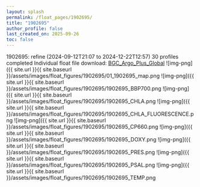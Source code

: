 ```yaml
---
layout: splash
permalink: /float_pages/1902695/
title: "1902695"
author_profile: false
last_created_on: 2025-09-26
toc: false
---
```

 
1902695: refine (2024-09-12T21:07 to 2024-12-22T12:57)
30 profiles completed
Individual float file download: [BGC_Argo_Plus_Global](https://ftp.soest.hawaii.edu/bgc_argo_plus/Individual_Floats/outliers_removed/1902695_Sprof_processed.nc)
![img-png]({{ site.url }}{{ site.baseurl }}/assets/images/float_figures/1902695/01_1902695_map.png
![img-png]({{ site.url }}{{ site.baseurl }}/assets/images/float_figures/1902695/1902695_BBP700.png
![img-png]({{ site.url }}{{ site.baseurl }}/assets/images/float_figures/1902695/1902695_CHLA.png
![img-png]({{ site.url }}{{ site.baseurl }}/assets/images/float_figures/1902695/1902695_CHLA_FLUORESCENCE.png
![img-png]({{ site.url }}{{ site.baseurl }}/assets/images/float_figures/1902695/1902695_CP660.png
![img-png]({{ site.url }}{{ site.baseurl }}/assets/images/float_figures/1902695/1902695_DOXY.png
![img-png]({{ site.url }}{{ site.baseurl }}/assets/images/float_figures/1902695/1902695_PRES.png
![img-png]({{ site.url }}{{ site.baseurl }}/assets/images/float_figures/1902695/1902695_PSAL.png
![img-png]({{ site.url }}{{ site.baseurl }}/assets/images/float_figures/1902695/1902695_TEMP.png
